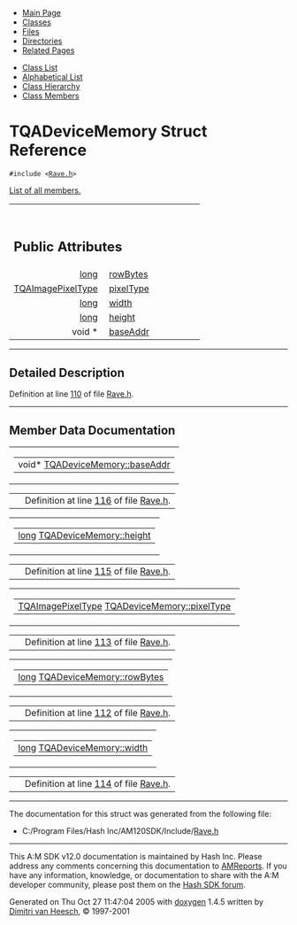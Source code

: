 <div class="tabs">

- [Main Page](index.md)
- <span id="current">[Classes](annotated.md)</span>
- [Files](files.md)
- [Directories](dirs.md)
- [Related Pages](pages.md)

</div>

<div class="tabs">

- [Class List](annotated.md)
- [Alphabetical List](classes.md)
- [Class Hierarchy](hierarchy.md)
- [Class Members](functions.md)

</div>

# TQADeviceMemory Struct Reference

`#include <`<a href="Rave_8h-source.md" class="el"><code>Rave.h</code></a>`>`

[List of all members.](structTQADeviceMemory-members.md)

<table data-border="0" data-cellpadding="0" data-cellspacing="0">
<colgroup>
<col style="width: 50%" />
<col style="width: 50%" />
</colgroup>
<tbody>
<tr>
<td></td>
<td></td>
</tr>
<tr>
<td colspan="2"><br />
&#10;<h2 id="public-attributes">Public Attributes</h2></td>
</tr>
<tr>
<td class="memItemLeft" style="text-align: right;" data-nowrap="" data-valign="top"><a href="Rave_8h.md#f03dc93db7c58a69ed5c83e1fa49cf0e" class="el">long</a> </td>
<td class="memItemRight" data-valign="bottom"><a href="structTQADeviceMemory.md#45861313706b2b962f45376fad49d576" class="el">rowBytes</a></td>
</tr>
<tr>
<td class="memItemLeft" style="text-align: right;" data-nowrap="" data-valign="top"><a href="Rave_8h.md#ed246a3940fe2a0a06c7c5610753f514" class="el">TQAImagePixelType</a> </td>
<td class="memItemRight" data-valign="bottom"><a href="structTQADeviceMemory.md#703f3509c61f2705ca3d8ef5514f7370" class="el">pixelType</a></td>
</tr>
<tr>
<td class="memItemLeft" style="text-align: right;" data-nowrap="" data-valign="top"><a href="Rave_8h.md#f03dc93db7c58a69ed5c83e1fa49cf0e" class="el">long</a> </td>
<td class="memItemRight" data-valign="bottom"><a href="structTQADeviceMemory.md#eaae26a6fb20ed3ef54fb23bfa0b1fcc" class="el">width</a></td>
</tr>
<tr>
<td class="memItemLeft" style="text-align: right;" data-nowrap="" data-valign="top"><a href="Rave_8h.md#f03dc93db7c58a69ed5c83e1fa49cf0e" class="el">long</a> </td>
<td class="memItemRight" data-valign="bottom"><a href="structTQADeviceMemory.md#b435e227d5dd201e1768b2bcb2e0aa81" class="el">height</a></td>
</tr>
<tr>
<td class="memItemLeft" style="text-align: right;" data-nowrap="" data-valign="top">void * </td>
<td class="memItemRight" data-valign="bottom"><a href="structTQADeviceMemory.md#85d0a4b64fb8dc4039709c31a9882c54" class="el">baseAddr</a></td>
</tr>
</tbody>
</table>

------------------------------------------------------------------------

<span id="_details"></span>

## Detailed Description

Definition at line <a href="Rave_8h-source.md#l00110" class="el">110</a> of file <a href="Rave_8h-source.md" class="el">Rave.h</a>.

------------------------------------------------------------------------

## Member Data Documentation

<span id="85d0a4b64fb8dc4039709c31a9882c54" class="anchor"></span>

<table class="mdTable" data-cellpadding="2" data-cellspacing="0">
<colgroup>
<col style="width: 100%" />
</colgroup>
<tbody>
<tr>
<td class="mdRow"><table data-cellpadding="0" data-cellspacing="0" data-border="0">
<tbody>
<tr>
<td class="md" data-nowrap="" data-valign="top">void* <a href="structTQADeviceMemory.md#85d0a4b64fb8dc4039709c31a9882c54" class="el">TQADeviceMemory::baseAddr</a></td>
</tr>
</tbody>
</table></td>
</tr>
</tbody>
</table>

|  |  |
|----|----|
|   | Definition at line <a href="Rave_8h-source.md#l00116" class="el">116</a> of file <a href="Rave_8h-source.md" class="el">Rave.h</a>. |

<span id="b435e227d5dd201e1768b2bcb2e0aa81" class="anchor"></span>

<table class="mdTable" data-cellpadding="2" data-cellspacing="0">
<colgroup>
<col style="width: 100%" />
</colgroup>
<tbody>
<tr>
<td class="mdRow"><table data-cellpadding="0" data-cellspacing="0" data-border="0">
<tbody>
<tr>
<td class="md" data-nowrap="" data-valign="top"><a href="Rave_8h.md#f03dc93db7c58a69ed5c83e1fa49cf0e" class="el">long</a> <a href="structTQADeviceMemory.md#b435e227d5dd201e1768b2bcb2e0aa81" class="el">TQADeviceMemory::height</a></td>
</tr>
</tbody>
</table></td>
</tr>
</tbody>
</table>

|  |  |
|----|----|
|   | Definition at line <a href="Rave_8h-source.md#l00115" class="el">115</a> of file <a href="Rave_8h-source.md" class="el">Rave.h</a>. |

<span id="703f3509c61f2705ca3d8ef5514f7370" class="anchor"></span>

<table class="mdTable" data-cellpadding="2" data-cellspacing="0">
<colgroup>
<col style="width: 100%" />
</colgroup>
<tbody>
<tr>
<td class="mdRow"><table data-cellpadding="0" data-cellspacing="0" data-border="0">
<tbody>
<tr>
<td class="md" data-nowrap="" data-valign="top"><a href="Rave_8h.md#ed246a3940fe2a0a06c7c5610753f514" class="el">TQAImagePixelType</a> <a href="structTQADeviceMemory.md#703f3509c61f2705ca3d8ef5514f7370" class="el">TQADeviceMemory::pixelType</a></td>
</tr>
</tbody>
</table></td>
</tr>
</tbody>
</table>

|  |  |
|----|----|
|   | Definition at line <a href="Rave_8h-source.md#l00113" class="el">113</a> of file <a href="Rave_8h-source.md" class="el">Rave.h</a>. |

<span id="45861313706b2b962f45376fad49d576" class="anchor"></span>

<table class="mdTable" data-cellpadding="2" data-cellspacing="0">
<colgroup>
<col style="width: 100%" />
</colgroup>
<tbody>
<tr>
<td class="mdRow"><table data-cellpadding="0" data-cellspacing="0" data-border="0">
<tbody>
<tr>
<td class="md" data-nowrap="" data-valign="top"><a href="Rave_8h.md#f03dc93db7c58a69ed5c83e1fa49cf0e" class="el">long</a> <a href="structTQADeviceMemory.md#45861313706b2b962f45376fad49d576" class="el">TQADeviceMemory::rowBytes</a></td>
</tr>
</tbody>
</table></td>
</tr>
</tbody>
</table>

|  |  |
|----|----|
|   | Definition at line <a href="Rave_8h-source.md#l00112" class="el">112</a> of file <a href="Rave_8h-source.md" class="el">Rave.h</a>. |

<span id="eaae26a6fb20ed3ef54fb23bfa0b1fcc" class="anchor"></span>

<table class="mdTable" data-cellpadding="2" data-cellspacing="0">
<colgroup>
<col style="width: 100%" />
</colgroup>
<tbody>
<tr>
<td class="mdRow"><table data-cellpadding="0" data-cellspacing="0" data-border="0">
<tbody>
<tr>
<td class="md" data-nowrap="" data-valign="top"><a href="Rave_8h.md#f03dc93db7c58a69ed5c83e1fa49cf0e" class="el">long</a> <a href="structTQADeviceMemory.md#eaae26a6fb20ed3ef54fb23bfa0b1fcc" class="el">TQADeviceMemory::width</a></td>
</tr>
</tbody>
</table></td>
</tr>
</tbody>
</table>

|  |  |
|----|----|
|   | Definition at line <a href="Rave_8h-source.md#l00114" class="el">114</a> of file <a href="Rave_8h-source.md" class="el">Rave.h</a>. |

------------------------------------------------------------------------

The documentation for this struct was generated from the following file:

- C:/Program Files/Hash Inc/AM120SDK/Include/<a href="Rave_8h-source.md" class="el">Rave.h</a>

------------------------------------------------------------------------

<span class="small">This A:M SDK v12.0 documentation is maintained by Hash Inc. Please address any comments concerning this documentation to [AMReports](http://www.hash.com/reports). If you have any information, knowledge, or documentation to share with the A:M developer community, please post them on the [Hash SDK forum](http://www.hash.com/forums/index.php?showforum=11).</span>

Generated on Thu Oct 27 11:47:04 2005 with [<span class="image placeholder" original-image-src="doxygen.png" original-image-title="" height="45" width="100" align="middle" border="0">doxygen</span>](http://www.doxygen.org/index.html) 1.4.5 written by [Dimitri van Heesch](mailto:dimitri@stack.nl), © 1997-2001
